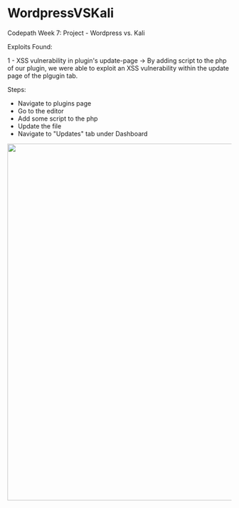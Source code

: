 # WordpressVSKali
Codepath Week 7: Project - Wordpress vs. Kali

Exploits Found:

1 - XSS vulnerability in plugin's update-page
-> By adding script to the php of our plugin, we were able to exploit an XSS vulnerability within the update page of the plgugin tab.

Steps:

- Navigate to plugins page
- Go to the editor
- Add some script to the php
- Update the file
- Navigate to "Updates" tab under Dashboard

<img src="https://github.com/amangarg1003/WordpressVSKali/blob/master/plugin-XSS.gif" width="800">
